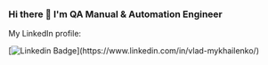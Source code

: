 ### Hi there 👋 I'm QA Manual & Automation Engineer

My LinkedIn profile:

[![Linkedin Badge](https://img.shields.io/badge/-dmitriiosipov-blue?style=flat-square&logo=Linkedin&logoColor=white&link=[https://www.linkedin.com/in/vlad-mykhailenko/](https://www.linkedin.com/in/vlad-mykhailenko/))](https://www.linkedin.com/in/vlad-mykhailenko/)

